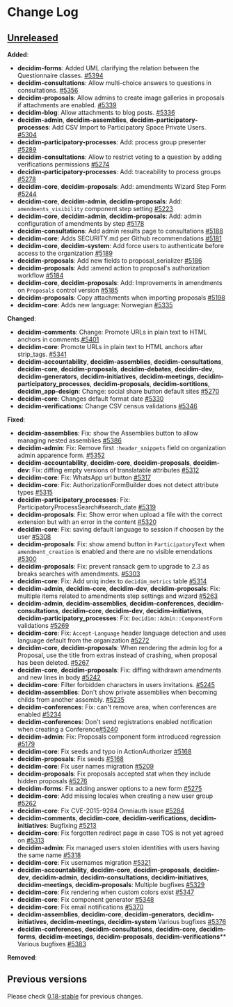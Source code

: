 # Change Log

## [Unreleased](https://github.com/decidim/decidim/tree/HEAD)


**Added**:

- **decidim-forms**: Added UML clarifying the relation between the Questionnaire classes. [#5394](https://github.com/decidim/decidim/pull/5394)
- **decidim-consultations**: Allow multi-choice answers to questions in consultations. [#5356](https://github.com/decidim/decidim/pull/5356)
- **decidim-proposals**: Allow admins to create image galleries in proposals if attachments are enabled. [\#5339](https://github.com/decidim/decidim/pull/5339)
- **decidim-blog**: Allow attachments to blog posts. [\#5336](https://github.com/decidim/decidim/pull/5336)
- **decidim-admin**, **decidim-assemblies**, **decidim-participatory-processes**: Add CSV Import to Participatory Space Private Users. [\#5304](https://github.com/decidim/decidim/pull/5304)
- **decidim-participatory-processes**: Add: process group presenter [#5289](https://github.com/decidim/decidim/pull/5289)
- **decidim-consultations**: Allow to restrict voting to a question by adding verifications permissions [#5274](https://github.com/decidim/decidim/pull/5274)
- **decidim-participatory-processes**: Add: traceability to process groups [#5278](https://github.com/decidim/decidim/pull/5278)
- **decidim-core**, **decidim-proposals**: Add: amendments Wizard Step Form [#5244](https://github.com/decidim/decidim/pull/5244)
- **decidim-core**, **decidim-admin**, **decidim-proposals**: Add: `amendments_visibility` component step setting [#5223](https://github.com/decidim/decidim/pull/5223)
- **decidim-core**, **decidim-admin**, **decidim-proposals**: Add: admin configuration of amendments by step [#5178](https://github.com/decidim/decidim/pull/5178)
- **decidim-consultations**: Add admin results page to consultations [#5188](https://github.com/decidim/decidim/pull/5188)
- **decidim-core**: Adds SECURITY.md per Github recommendations [#5181](https://github.com/decidim/decidim/pull/5181)
- **decidim-core**, **decidim-system**: Add force users to authenticate before access to the organization [#5189](https://github.com/decidim/decidim/pull/5189)
- **decidim-proposals**: Add new fields to proposal_serializer [#5186](https://github.com/decidim/decidim/pull/5186)
- **decidim-proposals**: Add :amend action to proposal's authorization workflow [#5184](https://github.com/decidim/decidim/pull/5184)
- **decidim-core**, **decidim-proposals**: Add: Improvements in amendments on `Proposals` control version [#5185](https://github.com/decidim/decidim/pull/5185)
- **decidim-proposals**: Copy attachments when importing proposals [#5198](https://github.com/decidim/decidim/pull/5198)
- **decidim-core**: Adds new language: Norwegian [#5335](https://github.com/decidim/decidim/pull/5335)


**Changed**:

- **decidim-comments**: Change: Promote URLs in plain text to HTML anchors in comments.[\#5401](https://github.com/decidim/decidim/pull/5401)
- **decidim-core**: Promote URLs in plain text to HTML anchors after strip_tags. [\#5341](https://github.com/decidim/decidim/pull/5341)
- **decidim-accountability**, **decidim-assemblies**, **decidim-consultations**, **decidim-core**, **decidim-proposals**, **decidim-debates**, **decidim-dev**, **decidim-generators**, **decidim-initiatives**, **decidim-meetings**, **decidim-participatory_processes**, **decidim-proposals**, **decidim-sortitions**, **decidim_app-design**: Change: social share button default sites [\#5270](https://github.com/decidim/decidim/pull/5270)
- **decidim-core**: Changes default format date [#5330](https://github.com/decidim/decidim/pull/5330)
- **decidim-verifications**: Change CSV census validations [#5346](https://github.com/decidim/decidim/pull/5346)

**Fixed**:

- **decidim-assemblies**: Fix: show the Assemblies button to allow managing nested assemblies [#5386](https://github.com/decidim/decidim/pull/5386)
- **decidim-admin**: Fix: Remove first `:header_snippets` field on organization admin apparence form. [#5352](https://github.com/decidim/decidim/pull/5352)
- **decidim-accountability**, **decidim-core**, **decidim-proposals**, **decidim-dev**: Fix: diffing empty versions of translatable attributes [\#5312](https://github.com/decidim/decidim/pull/5312)
- **decidim-core**: Fix: WhatsApp url button [#5317](https://github.com/decidim/decidim/pull/5317)
- **decidim-core**: Fix: AuthorizationFormBuilder does not detect attribute types [#5315](https://github.com/decidim/decidim/pull/5315)
- **decidim-participatory_processes**: Fix: ParticipatoryProcessSearch#search_date [#5319](https://github.com/decidim/decidim/pull/5319)
- **decidim-proposals**: Fix: Show error when upload a file with the correct extension but with an error in the content [#5320](https://github.com/decidim/decidim/pull/5320)
- **decidim-core**: Fix: saving default language to session if choosen by the user [#5308](https://github.com/decidim/decidim/pull/5308)
- **decidim-proposals**: Fix: show amend button in `ParticipatoryText` when `amendment_creation` is enabled and there are no visible emendations [#5300](https://github.com/decidim/decidim/pull/5300)
- **decidim-proposals**: Fix: prevent ransack gem to upgrade to 2.3 as breaks searches with amendments. [#5303](https://github.com/decidim/decidim/pull/5303)
- **decidim-core**: Fix: Add uniq index to `decidim_metrics` table [#5314](https://github.com/decidim/decidim/pull/5314)
- **decidim-admin**, **decidim-core**, **decidim-dev**, **decidim-proposals**: Fix: multiple items related to amendments step settings and wizard [#5263](https://github.com/decidim/decidim/pull/5263)
- **decidim-admin**, **decidim-assemblies**, **decidim-conferences**, **decidim-consultations**, **decidim-core**, **decidim-dev**, **decidim-initiatives**, **decidim-participatory_processes**: Fix: `Decidim::Admin::ComponentForm` validations [#5269](https://github.com/decidim/decidim/pull/5269)
- **decidim-core**: Fix: `Accept-Language` header language detection and uses language default from the organization [#5272](https://github.com/decidim/decidim/pull/5272)
- **decidim-core**, **decidim-proposals**: When rendering the admin log for a Proposal, use the title from extras instead of crashing, when proposal has been deleted. [#5267](https://github.com/decidim/decidim/pull/5267)
- **decidim-core**, **decidim-proposals**: Fix: diffing withdrawn amendments and new lines in body [#5242](https://github.com/decidim/decidim/pull/5242)
- **decidim-core**: Filter forbidden characters in users invitations. [\#5245](https://github.com/decidim/decidim/pull/5245)
- **decidim-assemblies**: Don't show private assemblies when becoming childs from another assembly. [#5235](https://github.com/decidim/decidim/pull/5235)
- **decidim-conferences**: Fix: can't remove area, when conferences are enabled [#5234](https://github.com/decidim/decidim/pull/5234)
- **decidim-conferences**: Don't send registrations enabled notification when creating a Conference[#5240](https://github.com/decidim/decidim/pull/5240)
- **decidim-admin**: Fix: Proposals component form introduced regression [#5179](https://github.com/decidim/decidim/pull/5179)
- **decidim-core**: Fix seeds and typo in ActionAuthorizer [#5168](https://github.com/decidim/decidim/pull/5168)
- **decidim-proposals**: Fix seeds [#5168](https://github.com/decidim/decidim/pull/5168)
- **decidim-core**: Fix user names migration [#5209](https://github.com/decidim/decidim/pull/5209)
- **decidim-proposals**: Fix proposals accepted stat when they include hidden proposals [#5276](https://github.com/decidim/decidim/pull/5276)
- **decidim-forms**: Fix adding answer options to a new form [#5275](https://github.com/decidim/decidim/pull/5275)
- **decidim-core**: Add missing locales when creating a new user group [#5262](https://github.com/decidim/decidim/pull/5262)
- **decidim-core**: Fix CVE-2015-9284 Omniauth issue [#5284](https://github.com/decidim/decidim/pull/5284)
- **decidim-comments**, **decidim-core**, **decidim-verifications**, **decidim-initiatives**: Bugfixing [#5213](https://github.com/decidim/decidim/pull/5213)
- **decidim-core**: Fix forgotten redirect page in case TOS is not yet agreed on [#5313](https://github.com/decidim/decidim/pull/5313)
- **decidim-admin**: Fix managed users stolen identities with users having the same name [#5318](https://github.com/decidim/decidim/pull/5318)
- **decidim-core**: Fix usernames migration [#5321](https://github.com/decidim/decidim/pull/5321)
- **decidim-accountability**, **decidim-core**, **decidim-proposals**, **decidim-dev**, **decidim-admin**, **decidim-consultations**, **decidim-initiatives**, **decidim-meetings**, **decidim-proposals**: Multiple bugfixes [\#5329](https://github.com/decidim/decidim/pull/5329)
- **decidim-core**: Fix rendering when custom colors exist [#5347](https://github.com/decidim/decidim/pull/5347)
- **decidim-core**: Fix component generator [#5348](https://github.com/decidim/decidim/pull/5348)
- **decidim-core**: Fix email notifications [#5370](https://github.com/decidim/decidim/pull/5370)
- **decidim-assemblies**, **decidim-core**, **decidim-generators**, **decidim-initiatives**, **decidim-meetings**, **decidim-system** Various bugfixes [\#5376](https://github.com/decidim/decidim/pull/5376)
- **decidim-conferences**, **decidim-consultations**, **decidim-core**, **decidim-forms**, **decidim-meetings**, **decidim-proposals**, **decidim-verifications**** Various bugfixes [\#5383](https://github.com/decidim/decidim/pull/5383)

**Removed**:

## Previous versions

Please check [0.18-stable](https://github.com/decidim/decidim/blob/0.18-stable/CHANGELOG.md) for previous changes.
